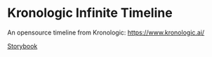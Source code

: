 # Kronologic Infinite Timeline

An opensource timeline from Kronologic: https://www.kronologic.ai/

[Storybook](https://joaovitogomes.github.io/react-infinite-timeline/?path=/story/timeline--default-timeline)
